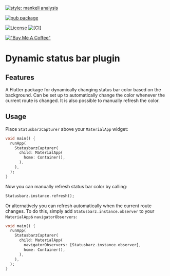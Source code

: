 [![style: mankeli analysis][1]][2]

[![pub package][3]][4]

[![License][5]][6]
![[CI]][7]

[!["Buy Me A Coffee"][8]][9]
# Dynamic status bar plugin

## Features

A Flutter package for dynamically changing status bar color based on the background. Can be set up to automatically change the color whenever the current route is changed. It is also possible to manually refresh the color.

## Usage

Place `StatusbarzCapturer` above your `MaterialApp` widget:

```dart
void main() {
  runApp(
    StatusbarzCapturer(
      child: MaterialApp(
        home: Container(),
      ),
    ),
  );
}
```

Now you can manually refresh status bar color by calling:

```dart
Statusbarz.instance.refresh();
```

Or alternatively you can refresh automatically when the current route changes. To do this, simply add `Statusbarz.instance.observer` to your `MaterialApp`s `navigatorObservers`:

```dart
void main() {
  runApp(
    StatusbarzCapturer(
      child: MaterialApp(
        navigatorObservers: [Statusbarz.instance.observer],
        home: Container(),
      ),
    ),
  );
}
```


[1]: https://img.shields.io/badge/style-mankeli__analysis-blue
[2]: https://pub.dev/packages/mankeli_analysis
[3]: https://img.shields.io/pub/v/statusbarz.svg
[4]: https://pub.dev/packages/statusbarz
[5]: https://img.shields.io/badge/license-BSD%203--clause-blue.svg
[6]: https://opensource.org/licenses/BSD-3-Clause
[7]: https://github.com/Mankeli-Software/statusbarz/actions/workflows/ci.yaml/badge.svg
[8]: https://www.buymeacoffee.com/assets/img/custom_images/orange_img.png
[9]: https://www.buymeacoffee.com/mankeli